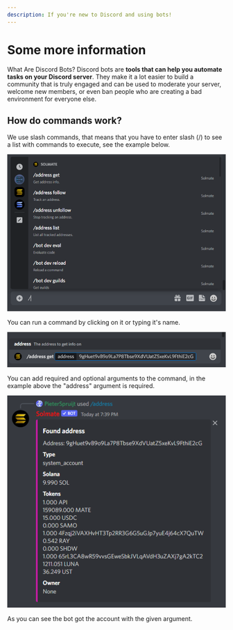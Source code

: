 ```yaml
---
description: If you're new to Discord and using bots!
---
```


# Some more information

What Are Discord Bots? Discord bots are **tools that can help you automate tasks on your Discord server**. They make it a lot easier to build a community that is truly engaged and can be used to moderate your server, welcome new members, or even ban people who are creating a bad environment for everyone else.



## How do commands work?

We use slash commands, that means that you have to enter slash (/) to see a list with commands to execute, see the example below.

![](<../.gitbook/assets/image (2) (1).png>)

You can run a command by clicking on it or typing it's name.

![](<../.gitbook/assets/image (4) (1).png>)

You can add required and optional arguments to the command, in the example above the "address" argument is required.

![](<../.gitbook/assets/image (5) (1).png>)

As you can see the bot got the account with the given argument.
